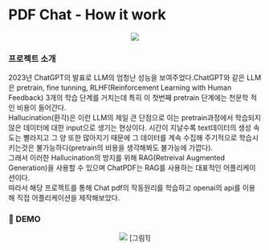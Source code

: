 # PDF Chat - How it work
<p align="center">
<img src="https://github.com/skkumin/pdfchat/assets/98961173/92a4d682-c22b-485d-a427-caa72fb08824">
</p>

### 프로젝트 소개
2023년 ChatGPT의 발표로 LLM의 엄청난 성능을 보여주었다.ChatGPT와 같은 LLM은 pretrain, fine tunning, RLHF(Reinforcement Learning with Human Feedback) 3개의 학습 단계를 거치는데 특히 이 첫번째 pretrain 단계에는 천문학 적인 비용이 들어간다.  
Hallucination(환각)은 이런 LLM의 제일 큰 단점으로 이는 pretrain과정에서 학습되지 않은 데이터에 대한 input으로 생기는 현상이다. 시간이 지날수록 text데이터의 생성 속도는 빨라지고 그 양 또한 많아지기 때문에 그 데이터를 계속 수집해 주기적으로 학습시키는것은 불가능하다(pretrain의 비용을 생각해봐도 불가능에 가깝다).  
그래서 이러한 Hallucination의 방지를 위해 RAG(Retreival Augmented Generation)을 사용할 수 있으며 ChatPDF는 RAG를 사용하는 대표적인 어플리케이션이다.  
따라서 해당 프로젝트를 통해 Chat pdf의 작동원리를 학습하고 openai의 api를 이용해 직접 어플리케이션을 제작해보았다.  

### 📂 DEMO

<p align="center">
<img src="https://github.com/skkumin/pdfchat/assets/98961173/4e253ba2-112e-421f-a7dc-dce5279ddc7e">
[그림1]
</p>

